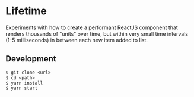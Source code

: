 # Lifetime

Experiments with how to create a performant ReactJS component that renders thousands of "units" over time, but within very small time intervals (1-5 milliseconds) in between each new item added to list.

## Development

```
$ git clone <url>
$ cd <path>
$ yarn install
$ yarn start
```
